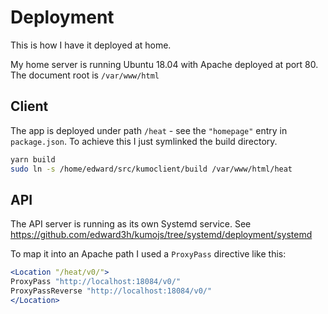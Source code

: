 # Deployment
This is how I have it deployed at home.

My home server is running Ubuntu 18.04 with Apache deployed at port 80. The document root is `/var/www/html`

## Client
The app is deployed under path `/heat` - see the `"homepage"` entry in `package.json`. To achieve this I just symlinked the build directory.

```bash
yarn build
sudo ln -s /home/edward/src/kumoclient/build /var/www/html/heat
```

## API
The API server is running as its own Systemd service. See https://github.com/edward3h/kumojs/tree/systemd/deployment/systemd

To map it into an Apache path I used a `ProxyPass` directive like this:

```apache
<Location "/heat/v0/">
ProxyPass "http://localhost:18084/v0/"
ProxyPassReverse "http://localhost:18084/v0/"
</Location>
```
